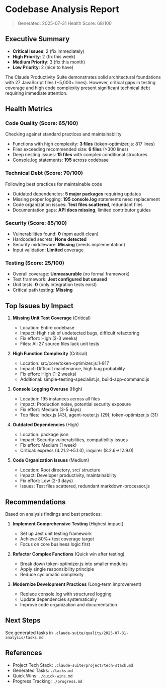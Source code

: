 # Codebase Analysis Report

> Generated: 2025-07-31
> Health Score: 68/100

## Executive Summary

- **Critical Issues**: 2 (fix immediately)
- **High Priority**: 2 (fix this week)
- **Medium Priority**: 3 (fix this month)
- **Low Priority**: 2 (nice to have)

The Claude Productivity Suite demonstrates solid architectural foundations with 27 JavaScript files (~5,000+ lines). However, critical gaps in testing coverage and high code complexity present significant technical debt requiring immediate attention.

## Health Metrics

### Code Quality (Score: 65/100)
Checking against standard practices and maintainability

- Functions with high complexity: **3 files** (token-optimizer.js: 817 lines)
- Files exceeding recommended size: **6 files** (>300 lines)
- Deep nesting issues: **15 files** with complex conditional structures
- Console.log statements: **195** across codebase

### Technical Debt (Score: 70/100)
Following best practices for maintainable code

- Outdated dependencies: **5 major packages** requiring updates
- Missing proper logging: **195 console.log** statements need replacement
- Code organization issues: **Test files scattered**, redundant files
- Documentation gaps: **API docs missing**, limited contributor guides

### Security (Score: 85/100)
- Vulnerabilities found: **0** (npm audit clean)
- Hardcoded secrets: **None detected**
- Security middleware: **Missing** (needs implementation)
- Input validation: **Limited** coverage

### Testing (Score: 25/100)
- Overall coverage: **Unmeasurable** (no formal framework)
- Test framework: **Jest configured but unused**
- Unit tests: **0** (only integration tests exist)
- Critical path testing: **Missing**

## Top Issues by Impact

1. **Missing Unit Test Coverage** (Critical)
   - Location: Entire codebase
   - Impact: High risk of undetected bugs, difficult refactoring
   - Fix effort: High (2-3 weeks)
   - Files: All 27 source files lack unit tests

2. **High Function Complexity** (Critical)
   - Location: src/core/token-optimizer.js:1-817
   - Impact: Difficult maintenance, high bug probability
   - Fix effort: High (1-2 weeks)
   - Additional: simple-testing-specialist.js, build-app-command.js

3. **Console Logging Overuse** (High)
   - Location: 195 instances across all files
   - Impact: Production noise, potential security exposure
   - Fix effort: Medium (3-5 days)
   - Top files: index.js (43), agent-router.js (29), token-optimizer.js (31)

4. **Outdated Dependencies** (High)
   - Location: package.json
   - Impact: Security vulnerabilities, compatibility issues
   - Fix effort: Medium (1 week)
   - Critical: express (4.21.2→5.1.0), inquirer (8.2.6→12.9.0)

5. **Code Organization Issues** (Medium)
   - Location: Root directory, src/ structure
   - Impact: Developer productivity, maintainability
   - Fix effort: Low (2-3 days)
   - Issues: Test files scattered, redundant markdown-processor.js

## Recommendations

Based on analysis findings and best practices:

1. **Implement Comprehensive Testing** (Highest impact)
   - Set up Jest unit testing framework
   - Achieve 80%+ test coverage target
   - Focus on core business logic first

2. **Refactor Complex Functions** (Quick win after testing)
   - Break down token-optimizer.js into smaller modules
   - Apply single responsibility principle
   - Reduce cyclomatic complexity

3. **Modernize Development Practices** (Long-term improvement)
   - Replace console.log with structured logging
   - Update dependencies systematically
   - Improve code organization and documentation

## Next Steps

See generated tasks in `.claude-suite/quality/2025-07-31-analysis/tasks.md`

## References

- Project Tech Stack: `.claude-suite/project/tech-stack.md`
- Generated Tasks: `./tasks.md`
- Quick Wins: `./quick-wins.md`
- Progress Tracking: `./progress.md`